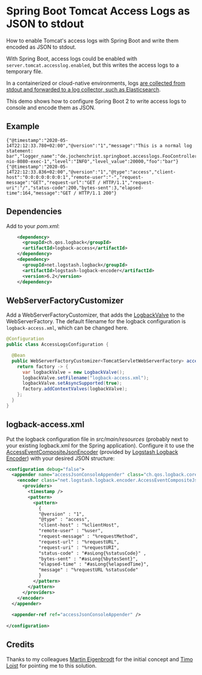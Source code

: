 # Spring Boot Tomcat Access Logs as JSON to stdout

How to enable Tomcat's access logs with Spring Boot and write them encoded as JSON to stdout.

With Spring Boot, access logs could be enabled with `server.tomcat.accesslog.enabled`, but this writes the access logs to a temporary file.

In a containerized or cloud-native environments, logs [are collected from stdout and forwarded to a log collector, such as Elasticsearch](https://www.innoq.com/de/blog/logging-mit-docker-und-elasticsearch/).

This demo shows how to configure Spring Boot 2 to write access logs to console and encode them as JSON.

## Example

```
{"@timestamp":"2020-05-14T22:12:33.780+02:00","@version":"1","message":"This is a normal log statement: bar","logger_name":"de.jochenchrist.springboot.accesslogs.FooController","thread_name":"http-nio-8080-exec-1","level":"INFO","level_value":20000,"foo":"bar"}
{"@timestamp":"2020-05-14T22:12:33.836+02:00","@version":"1","@type":"access","client-host":"0:0:0:0:0:0:0:1","remote-user":"-","request-message":"GET","request-url":"GET / HTTP/1.1","request-uri":"/","status-code":200,"bytes-sent":3,"elapsed-time":164,"message":"GET / HTTP/1.1 200"}
```

## Dependencies

Add to your _pom.xml_:

```xml
    <dependency>
      <groupId>ch.qos.logback</groupId>
      <artifactId>logback-access</artifactId>
    </dependency>
    <dependency>
      <groupId>net.logstash.logback</groupId>
      <artifactId>logstash-logback-encoder</artifactId>
      <version>6.2</version>
    </dependency>
```

## WebServerFactoryCustomizer

Add a WebServerFactoryCustomizer, that adds the [LogbackValve](http://logback.qos.ch/access.html) to the WebServerFactory.
The default filename for the logback configuration is `logback-access.xml`, which can be changed here.

```java
@Configuration
public class AccessLogsConfiguration {

  @Bean
  public WebServerFactoryCustomizer<TomcatServletWebServerFactory> accessLogsCustomizer() {
    return factory -> {
      var logbackValve = new LogbackValve();
      logbackValve.setFilename("logback-access.xml");
      logbackValve.setAsyncSupported(true);
      factory.addContextValves(logbackValve);
    };
  }
}
```

## logback-access.xml

Put the logback configuration file in _src/main/resources_ (probably next to your existing logback.xml for the Spring application).
Configure it to use the [AccessEventCompositeJsonEncoder](https://github.com/logstash/logstash-logback-encoder/blob/master/src/main/java/net/logstash/logback/encoder/AccessEventCompositeJsonEncoder.java) (provided by [Logstash Logback Encoder](https://github.com/logstash/logstash-logback-encoder)) with your desired JSON structure:

```xml
<configuration debug="false">
  <appender name="accessJsonConsoleAppender" class="ch.qos.logback.core.ConsoleAppender">
    <encoder class="net.logstash.logback.encoder.AccessEventCompositeJsonEncoder">
      <providers>
        <timestamp />
        <pattern>
          <pattern>
            {
            "@version" : "1",
            "@type" : "access",
            "client-host" : "%clientHost",
            "remote-user" : "%user",
            "request-message" : "%requestMethod",
            "request-url" : "%requestURL",
            "request-uri" : "%requestURI",
            "status-code" : "#asLong{%statusCode}" ,
            "bytes-sent" : "#asLong{%bytesSent}",
            "elapsed-time" : "#asLong{%elapsedTime}",
            "message" : "%requestURL %statusCode"
            }
          </pattern>
        </pattern>
      </providers>
    </encoder>
  </appender>
  ​
  <appender-ref ref="accessJsonConsoleAppender" />
  ​
</configuration>
```

## Credits

Thanks to my colleagues [Martin Eigenbrodt](https://www.innoq.com/en/staff/martin-eigenbrodt/) for the initial concept and [Timo Loist](https://www.innoq.com/en/staff/timo-loist/) for pointing me to this solution.
